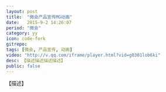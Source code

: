 ```yaml
---
layout: post
title:  "微会产品宣传MG动画"
date:   2015-9-2 14:26:07
period: "微会"
category: yy
icon: code-fork
gitrepo: 
tags: [微会, 产品宣传, 动画]
video: "http://v.qq.com/iframe/player.html?vid=g0301lob6ki"
desc: 【描述描述描述描述】
public: false
---
```

【描述】
<tcvideo src="http://v.qq.com/iframe/player.html?vid=g0301lob6ki"></tcvideo>
